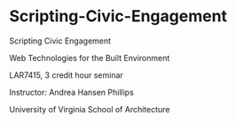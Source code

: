 # Scripting-Civic-Engagement
Scripting Civic Engagement

Web Technologies for the Built Environment

LAR7415, 3 credit hour seminar

Instructor: Andrea Hansen Phillips

University of Virginia School of Architecture
